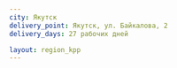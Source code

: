 ```yaml
---
city: Якутск
delivery_point: Якутск, ул. Байкалова, 2
delivery_days: 27 рабочих дней

layout: region_kpp
---
```

